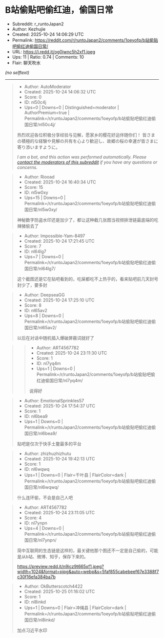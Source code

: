 # B站偷贴吧偷红迪，偷国日常

- Subreddit: r_runtoJapan2
- Author: Kezhujie
- Created: 2025-10-24 14:06:29 UTC
- Permalink: https://reddit.com/r/runtoJapan2/comments/1oeyofp/b站偷贴吧偷红迪偷国日常/
- URL: https://i.redd.it/og0jwnc5h2xf1.jpeg
- Ups: 11 | Ratio: 0.74 | Comments: 10
- Flair: 聊天吹水

_(no selftext)_

---

> - Author: AutoModerator
> - Created: 2025-10-24 14:06:32 UTC
> - Score: 0
> - ID: nl50c4j
> - Ups=0 | Downs=0 | Distinguished=moderator | AuthorPremium=true | Permalink=/r/runtoJapan2/comments/1oeyofp/b站偷贴吧偷红迪偷国日常/nl50c4j/
>
> 热烈欢迎各位积极分享经验与见解，愿家乡的樱花好运伴随你们！
> 皆さまの積極的な経験や見解の共有を心より歓迎し、故郷の桜の幸運が皆さまに寄り添いますように。
> 
> *I am a bot, and this action was performed automatically. Please [contact the moderators of this subreddit](/message/compose/?to=/r/runtoJapan2) if you have any questions or concerns.*

> - Author: Riooad
> - Created: 2025-10-24 16:40:34 UTC
> - Score: 15
> - ID: nl5w0xy
> - Ups=15 | Downs=0 | Permalink=/r/runtoJapan2/comments/1oeyofp/b站偷贴吧偷红迪偷国日常/nl5w0xy/
>
> 神秘数字防盗水印还是加少了，都让这种截几张图当视频排泄链最底端的吃辣猪偷去了

> - Author: Impossible-Yam-8497
> - Created: 2025-10-24 17:21:45 UTC
> - Score: 7
> - ID: nl64lg7
> - Ups=7 | Downs=0 | Permalink=/r/runtoJapan2/comments/1oeyofp/b站偷贴吧偷红迪偷国日常/nl64lg7/
>
> 这个截图还是它在贴吧看到的，吃屎都吃不上热乎的，看来贴吧前几天封号封少了，要多封

> - Author: DeepseaGG
> - Created: 2025-10-24 17:25:10 UTC
> - Score: 8
> - ID: nl65av2
> - Ups=8 | Downs=0 | Permalink=/r/runtoJapan2/comments/1oeyofp/b站偷贴吧偷红迪偷国日常/nl65av2/
>
> 以后在对话中随机插入爆破屏蔽词就好了

>> - Author: ART4567782
>> - Created: 2025-10-24 23:11:30 UTC
>> - Score: 1
>> - ID: nl7yq4m
>> - Ups=1 | Downs=0 | Permalink=/r/runtoJapan2/comments/1oeyofp/b站偷贴吧偷红迪偷国日常/nl7yq4m/
>>
>> 说得好

> - Author: EmotionalSprinkles57
> - Created: 2025-10-24 17:54:37 UTC
> - Score: 1
> - ID: nl6bea9
> - Ups=1 | Downs=0 | Permalink=/r/runtoJapan2/comments/1oeyofp/b站偷贴吧偷红迪偷国日常/nl6bea9/
>
> 贴吧是仅次于快手土鳖最多的平台

> - Author: zhizhuzhizhutu
> - Created: 2025-10-24 19:42:13 UTC
> - Score: 1
> - ID: nl6wqwq
> - Ups=1 | Downs=0 | Flair=千叶县 | FlairColor=dark | Permalink=/r/runtoJapan2/comments/1oeyofp/b站偷贴吧偷红迪偷国日常/nl6wqwq/
>
> 什么连环偷，不会是自己人吧

> - Author: ART4567782
> - Created: 2025-10-24 23:11:05 UTC
> - Score: 4
> - ID: nl7ynpn
> - Ups=4 | Downs=0 | Permalink=/r/runtoJapan2/comments/1oeyofp/b站偷贴吧偷红迪偷国日常/nl7ynpn/
>
> 简中互联网的生态链是这样的，最关键他那个图还不一定是自己偷的，可能是从b站、微博、知乎，保存下来的。
> 
> https://preview.redd.it/n9icz9t665xf1.jpeg?width=1024&format=pjpg&auto=webp&s=5faf855cabebeef67e3388f7c30f16efa384ba7b

> - Author: OkButterscotch4422
> - Created: 2025-10-25 01:16:02 UTC
> - Score: 1
> - ID: nl8inkd
> - Ups=1 | Downs=0 | Flair=冲绳县 | FlairColor=dark | Permalink=/r/runtoJapan2/comments/1oeyofp/b站偷贴吧偷红迪偷国日常/nl8inkd/
>
> 加点习近平水印
